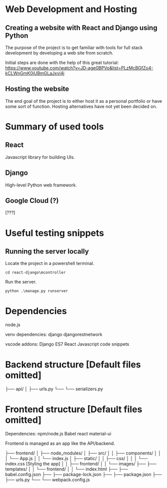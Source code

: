 # Web Development and Hosting

## Creating a website with React and Django using Python
 
The purpose of the project is to get familiar with tools for full stack development by developing a web site from scratch.

Initial steps are done with the help of this great tutorial: https://www.youtube.com/watch?v=JD-age0BPVo&list=PLzMcBGfZo4-kCLWnGmK0jUBmGLaJxvi4j

## Hosting the website

The end goal of the project is to either host it as a personal portfolio or have some sort of function. Hosting alternatives have not yet been decided on.


# Summary of used tools

## React

Javascript library for building UIs.

## Django

High-level Python web framework.

## Google Cloud (?)

[???]


# Useful testing snippets

## Running the server locally

Locate the project in a powershell terminal.

```
cd react-django\mcontroller
```

Run the server.

```
python .\manage.py runserver
```


# Dependencies

node.js

venv dependencies:
django
djangorestnetwork

vscode addons:
Django
ES7 React
Javascript code snippets

# Backend structure [Default files omitted]

├── api/
│   ├── urls.py
└── └── serializers.py

# Frontend structure [Default files omitted]

Dependencies:
npm/node.js
Babel
react
material-ui

Frontend is managed as an app like the API/backend.

├── frontend/
│   ├── node_modules/
│   ├── src/
│   │   ├── components/
│   │   │   └── App.js
│   │   └── index.js
│   ├── static/
│   │   ├── css/
│   │   │   └── index.css [Styling the app]
│   │   ├── frontend/
│   │   └── images/
├── ├── templates/
│   │   └── frontend/
│   │       └── index.html
├── ├── babel.config.json
├── ├── package-lock.json
├── ├── package.json
├── ├── urls.py
└── └── webpack.config.js
